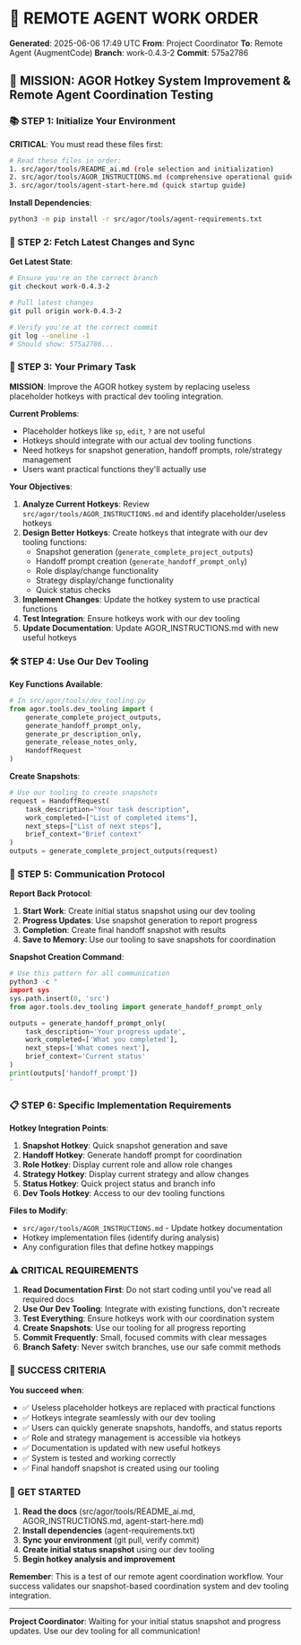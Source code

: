 
# 🤖 REMOTE AGENT WORK ORDER

**Generated**: 2025-06-06 17:49 UTC
**From**: Project Coordinator
**To**: Remote Agent (AugmentCode)
**Branch**: work-0.4.3-2
**Commit**: 575a2786

## 🎯 MISSION: AGOR Hotkey System Improvement & Remote Agent Coordination Testing

### 📚 STEP 1: Initialize Your Environment

**CRITICAL**: You must read these files first:
```bash
# Read these files in order:
1. src/agor/tools/README_ai.md (role selection and initialization)
2. src/agor/tools/AGOR_INSTRUCTIONS.md (comprehensive operational guide)
3. src/agor/tools/agent-start-here.md (quick startup guide)
```

**Install Dependencies**:
```bash
python3 -m pip install -r src/agor/tools/agent-requirements.txt
```

### 📸 STEP 2: Fetch Latest Changes and Sync

**Get Latest State**:
```bash
# Ensure you're on the correct branch
git checkout work-0.4.3-2

# Pull latest changes
git pull origin work-0.4.3-2

# Verify you're at the correct commit
git log --oneline -1
# Should show: 575a2786...
```

### 🎯 STEP 3: Your Primary Task

**MISSION**: Improve the AGOR hotkey system by replacing useless placeholder hotkeys with practical dev tooling integration.

**Current Problems**:
- Placeholder hotkeys like `sp`, `edit`, `?` are not useful
- Hotkeys should integrate with our actual dev tooling functions
- Need hotkeys for snapshot generation, handoff prompts, role/strategy management
- Users want practical functions they'll actually use

**Your Objectives**:
1. **Analyze Current Hotkeys**: Review `src/agor/tools/AGOR_INSTRUCTIONS.md` and identify placeholder/useless hotkeys
2. **Design Better Hotkeys**: Create hotkeys that integrate with our dev tooling functions:
   - Snapshot generation (`generate_complete_project_outputs`)
   - Handoff prompt creation (`generate_handoff_prompt_only`)
   - Role display/change functionality
   - Strategy display/change functionality
   - Quick status checks
3. **Implement Changes**: Update the hotkey system to use practical functions
4. **Test Integration**: Ensure hotkeys work with our dev tooling
5. **Update Documentation**: Update AGOR_INSTRUCTIONS.md with new useful hotkeys

### 🛠️ STEP 4: Use Our Dev Tooling

**Key Functions Available**:
```python
# In src/agor/tools/dev_tooling.py
from agor.tools.dev_tooling import (
    generate_complete_project_outputs,
    generate_handoff_prompt_only,
    generate_pr_description_only,
    generate_release_notes_only,
    HandoffRequest
)
```

**Create Snapshots**:
```python
# Use our tooling to create snapshots
request = HandoffRequest(
    task_description="Your task description",
    work_completed=["List of completed items"],
    next_steps=["List of next steps"],
    brief_context="Brief context"
)
outputs = generate_complete_project_outputs(request)
```

### 🔄 STEP 5: Communication Protocol

**Report Back Protocol**:
1. **Start Work**: Create initial status snapshot using our dev tooling
2. **Progress Updates**: Use snapshot generation to report progress
3. **Completion**: Create final handoff snapshot with results
4. **Save to Memory**: Use our tooling to save snapshots for coordination

**Snapshot Creation Command**:
```python
# Use this pattern for all communication
python3 -c "
import sys
sys.path.insert(0, 'src')
from agor.tools.dev_tooling import generate_handoff_prompt_only

outputs = generate_handoff_prompt_only(
    task_description='Your progress update',
    work_completed=['What you completed'],
    next_steps=['What comes next'],
    brief_context='Current status'
)
print(outputs['handoff_prompt'])
"
```

### 📋 STEP 6: Specific Implementation Requirements

**Hotkey Integration Points**:
1. **Snapshot Hotkey**: Quick snapshot generation and save
2. **Handoff Hotkey**: Generate handoff prompt for coordination
3. **Role Hotkey**: Display current role and allow role changes
4. **Strategy Hotkey**: Display current strategy and allow changes
5. **Status Hotkey**: Quick project status and branch info
6. **Dev Tools Hotkey**: Access to our dev tooling functions

**Files to Modify**:
- `src/agor/tools/AGOR_INSTRUCTIONS.md` - Update hotkey documentation
- Hotkey implementation files (identify during analysis)
- Any configuration files that define hotkey mappings

### ⚠️ CRITICAL REQUIREMENTS

1. **Read Documentation First**: Do not start coding until you've read all required docs
2. **Use Our Dev Tooling**: Integrate with existing functions, don't recreate
3. **Test Everything**: Ensure hotkeys work with our coordination system
4. **Create Snapshots**: Use our tooling for all progress reporting
5. **Commit Frequently**: Small, focused commits with clear messages
6. **Branch Safety**: Never switch branches, use our safe commit methods

### 🎯 SUCCESS CRITERIA

**You succeed when**:
- ✅ Useless placeholder hotkeys are replaced with practical functions
- ✅ Hotkeys integrate seamlessly with our dev tooling
- ✅ Users can quickly generate snapshots, handoffs, and status reports
- ✅ Role and strategy management is accessible via hotkeys
- ✅ Documentation is updated with new useful hotkeys
- ✅ System is tested and working correctly
- ✅ Final handoff snapshot is created using our tooling

### 🚀 GET STARTED

1. **Read the docs** (src/agor/tools/README_ai.md, AGOR_INSTRUCTIONS.md, agent-start-here.md)
2. **Install dependencies** (agent-requirements.txt)
3. **Sync your environment** (git pull, verify commit)
4. **Create initial status snapshot** using our dev tooling
5. **Begin hotkey analysis and improvement**

**Remember**: This is a test of our remote agent coordination workflow. Your success validates our snapshot-based coordination system and dev tooling integration.

---

**Project Coordinator**: Waiting for your initial status snapshot and progress updates. Use our dev tooling for all communication!
